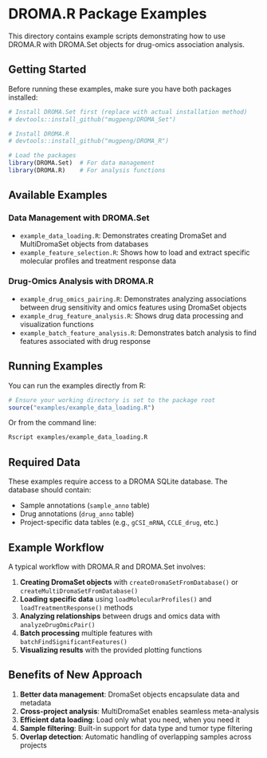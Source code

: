 # DROMA.R Package Examples

This directory contains example scripts demonstrating how to use DROMA.R with DROMA.Set objects for drug-omics association analysis.

## Getting Started

Before running these examples, make sure you have both packages installed:

```r
# Install DROMA.Set first (replace with actual installation method)
# devtools::install_github("mugpeng/DROMA_Set")

# Install DROMA.R
# devtools::install_github("mugpeng/DROMA_R")

# Load the packages
library(DROMA.Set)  # For data management
library(DROMA.R)    # For analysis functions
```

## Available Examples

### Data Management with DROMA.Set

- `example_data_loading.R`: Demonstrates creating DromaSet and MultiDromaSet objects from databases
- `example_feature_selection.R`: Shows how to load and extract specific molecular profiles and treatment response data

### Drug-Omics Analysis with DROMA.R

- `example_drug_omics_pairing.R`: Demonstrates analyzing associations between drug sensitivity and omics features using DromaSet objects
- `example_drug_feature_analysis.R`: Shows drug data processing and visualization functions
- `example_batch_feature_analysis.R`: Demonstrates batch analysis to find features associated with drug response

## Running Examples

You can run the examples directly from R:

```r
# Ensure your working directory is set to the package root
source("examples/example_data_loading.R")
```

Or from the command line:

```bash
Rscript examples/example_data_loading.R
```

## Required Data

These examples require access to a DROMA SQLite database. The database should contain:

- Sample annotations (`sample_anno` table)
- Drug annotations (`drug_anno` table)
- Project-specific data tables (e.g., `gCSI_mRNA`, `CCLE_drug`, etc.)

## Example Workflow

A typical workflow with DROMA.R and DROMA.Set involves:

1. **Creating DromaSet objects** with `createDromaSetFromDatabase()` or `createMultiDromaSetFromDatabase()`
2. **Loading specific data** using `loadMolecularProfiles()` and `loadTreatmentResponse()` methods
3. **Analyzing relationships** between drugs and omics data with `analyzeDrugOmicPair()`
4. **Batch processing** multiple features with `batchFindSignificantFeatures()`
5. **Visualizing results** with the provided plotting functions

## Benefits of New Approach

1. **Better data management**: DromaSet objects encapsulate data and metadata
2. **Cross-project analysis**: MultiDromaSet enables seamless meta-analysis
3. **Efficient data loading**: Load only what you need, when you need it
4. **Sample filtering**: Built-in support for data type and tumor type filtering
5. **Overlap detection**: Automatic handling of overlapping samples across projects 